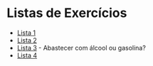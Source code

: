 # Listas de Exercícios
- [Lista 1](lista1/README.md)
- [Lista 2](lista2/README.md)
- [Lista 3](lista3/README.md) - Abastecer com álcool ou gasolina?
- [Lista 4](lista4/README.md)